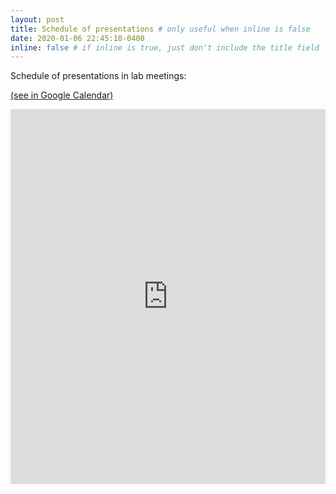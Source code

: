 ```yaml
---
layout: post
title: Schedule of presentations # only useful when inline is false
date: 2020-01-06 22:45:10-0400
inline: false # if inline is true, just don't include the title field
---
```


Schedule of presentations in lab meetings:

[(see in Google Calendar)](https://calendar.google.com/calendar/embed?src=tlug98ogjdq49n01kpp277ascs%40group.calendar.google.com&ctz=America%2FNew_York)

<iframe src="https://calendar.google.com/calendar/embed?src=tlug98ogjdq49n01kpp277ascs%40group.calendar.google.com&ctz=America%2FToronto" style="border: 0" width="100%" height="600" frameborder="0" scrolling="no"></iframe>
